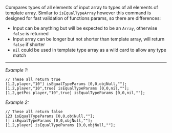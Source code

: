 Compares types of all elements of input array to types of all elements of template array. Similar to `isEqualTypeArray` however this command is designed for fast validation of functions params, so there are differences:
* Input can be anything but will be expected to be an `Array`, otherwise `false` is returned
* Input array can be longer but not shorter than template array, will return `false` if shorter
* `nil` could be used in template type array as a wild card to allow any type match


---
*Example 1:*
```sqf
// These all return true
[1,2,player,"10"] isEqualTypeParams [0,0,objNull,""];
[1,2,player,"10",true] isEqualTypeParams [0,0,nil,""];
[1,2,getPos player,"10",true] isEqualTypeParams [0,0,nil,""];
```

*Example 2:*
```sqf
// These all return false
123 isEqualTypeParams [0,0,objNull,""];
[] isEqualTypeParams [0,0,objNull,""];
[1,2,player] isEqualTypeParams [0,0,objNull,""];
```